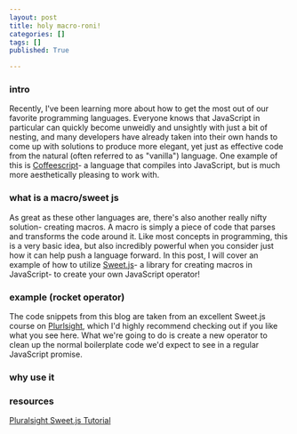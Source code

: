 ```yaml
---
layout: post
title: holy macro-roni!
categories: []
tags: []
published: True

---
```


### intro
Recently, I've been learning more about how to get the most out of our favorite programming languages. Everyone knows that JavaScript in particular can quickly become unweidly and unsightly with just a bit of nesting, and many developers have already taken into their own hands to come up with solutions to produce more elegant, yet just as effective code from the natural (often referred to as "vanilla") language. One example of this is [Coffeescript](http://coffeescript.org/)- a language that compiles into JavaScript, but is much more aesthetically pleasing to work with.

### what is a macro/sweet js
As great as these other languages are, there's also another really nifty solution- creating macros. A macro is simply a piece of code that parses and transforms the code around it. Like most concepts in programming, this is a very basic idea, but also incredibly powerful when you consider just how it can help push a language forward. In this post, I will cover an example of how to utilize [Sweet.js](http://sweetjs.org/)- a library for creating macros in JavaScript- to create your own JavaScript operator!

### example (rocket operator)
The code snippets from this blog are taken from an excellent Sweet.js course on [Plurlsight](http://www.pluralsight.com/courses/sweet-js-get-started), which I'd highly recommend checking out if you like what you see here. What we're going to do is create a new operator to clean up the normal boilerplate code we'd expect to see in a regular JavaScript promise.

### why use it

### resources
[Pluralsight Sweet.js Tutorial](http://www.pluralsight.com/courses/sweet-js-get-started)